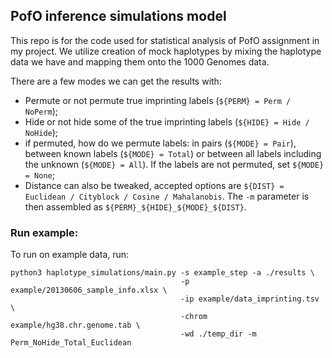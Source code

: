 ## PofO inference simulations model
This repo is for the code used for statistical analysis of PofO assignment in my project.
We utilize creation of mock haplotypes by mixing the haplotype data we have and mapping 
them onto the 1000 Genomes data.

There are a few modes we can get the results with: 
* Permute or not permute true imprinting labels (`${PERM} = Perm / NoPerm`);
* Hide or not hide some of the true imprinting labels (`${HIDE} = Hide / NoHide`);
* if permuted, how do we permute labels: in pairs (`${MODE} = Pair`), between known labels (`${MODE} = Total`) or between all labels including the unknown (`${MODE} = All`). If the labels are not permuted, set `${MODE} = None`;
* Distance can also be tweaked, accepted options are `${DIST} = Euclidean / Cityblock / Cosine / Mahalanobis`.
The `-m` parameter is then assembled as `${PERM}_${HIDE}_${MODE}_${DIST}`.

### Run example:
To run on example data, run:
```
python3 haplotype_simulations/main.py -s example_step -a ./results \
                                      -p example/20130606_sample_info.xlsx \
                                      -ip example/data_imprinting.tsv \
                                      -chrom example/hg38.chr.genome.tab \
                                      -wd ./temp_dir -m Perm_NoHide_Total_Euclidean
```
